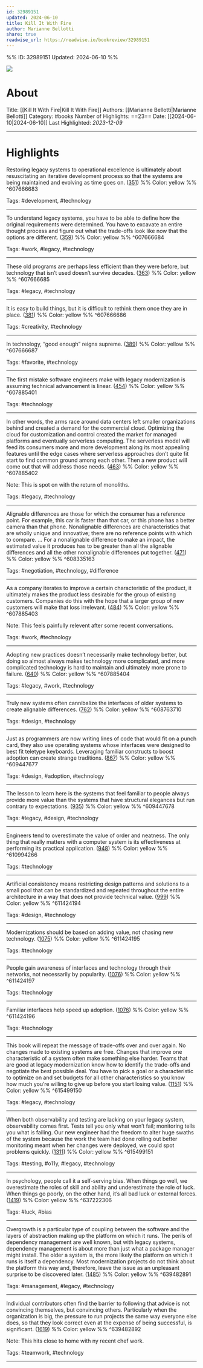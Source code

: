 ```yaml
---
id: 32989151
updated: 2024-06-10
title: Kill It With Fire
author: Marianne Bellotti
share: true
readwise_url: https://readwise.io/bookreview/32989151
---
```


%%
ID: 32989151
Updated: 2024-06-10
%%

![]( https://m.media-amazon.com/images/I/71cQ9ovUBhL._SY500.jpg)

# About
Title: [[Kill It With Fire|Kill It With Fire]]
Authors: [[Marianne Bellotti|Marianne Bellotti]]
Category: #books
Number of Highlights: ==23==
Date: [[2024-06-10|2024-06-10]]
Last Highlighted: *2023-12-09*

---

# Highlights

Restoring legacy systems to operational excellence is ultimately about resuscitating an iterative development process so that the systems are being maintained and evolving as time goes on. ([351](https://readwise.io/to_kindle?action=open&asin=B08CTFY4JP&location=351)) %% Color: yellow %% ^607666683

Tags: #development, #technology

---
To understand legacy systems, you have to be able to define how the original requirements were determined. You have to excavate an entire thought process and figure out what the trade-offs look like now that the options are different. ([359](https://readwise.io/to_kindle?action=open&asin=B08CTFY4JP&location=359)) %% Color: yellow %% ^607666684

Tags: #work, #legacy, #technology

---
These old programs are perhaps less efficient than they were before, but technology that isn’t used doesn’t survive decades. ([363](https://readwise.io/to_kindle?action=open&asin=B08CTFY4JP&location=363)) %% Color: yellow %% ^607666685

Tags: #legacy, #technology

---
It is easy to build things, but it is difficult to rethink them once they are in place. ([381](https://readwise.io/to_kindle?action=open&asin=B08CTFY4JP&location=381)) %% Color: yellow %% ^607666686

Tags: #creativity, #technology

---
In technology, “good enough” reigns supreme. ([389](https://readwise.io/to_kindle?action=open&asin=B08CTFY4JP&location=389)) %% Color: yellow %% ^607666687

Tags: #favorite, #technology

---
The first mistake software engineers make with legacy modernization is assuming technical advancement is linear. ([454](https://readwise.io/to_kindle?action=open&asin=B08CTFY4JP&location=454)) %% Color: yellow %% ^607885401

Tags: #technology

---
In other words, the arms race around data centers left smaller organizations behind and created a demand for the commercial cloud. Optimizing the cloud for customization and control created the market for managed platforms and eventually serverless computing. The serverless model will feed its consumers more and more development along its most appealing features until the edge cases where serverless approaches don’t quite fit start to find common ground among each other. Then a new product will come out that will address those needs. ([463](https://readwise.io/to_kindle?action=open&asin=B08CTFY4JP&location=463)) %% Color: yellow %% ^607885402

Note: This is spot on with the return of monoliths.

Tags: #legacy, #technology

---
Alignable differences are those for which the consumer has a reference point. For example, this car is faster than that car, or this phone has a better camera than that phone. Nonalignable differences are characteristics that are wholly unique and innovative; there are no reference points with which to compare. ... For a nonalignable difference to make an impact, the estimated value it produces has to be greater than all the alignable differences and all the other nonalignable differences put together. ([471](https://readwise.io/to_kindle?action=open&asin=B08CTFY4JP&location=471)) %% Color: yellow %% ^608335163

Tags: #negotiation, #technology, #difference

---
As a company iterates to improve a certain characteristic of the product, it ultimately makes the product less desirable for the group of existing customers. Companies do this with the hope that a larger group of new customers will make that loss irrelevant. ([484](https://readwise.io/to_kindle?action=open&asin=B08CTFY4JP&location=484)) %% Color: yellow %% ^607885403

Note: This feels painfully relevent after some recent conversations.

Tags: #work, #technology

---
Adopting new practices doesn’t necessarily make technology better, but doing so almost always makes technology more complicated, and more complicated technology is hard to maintain and ultimately more prone to failure. ([640](https://readwise.io/to_kindle?action=open&asin=B08CTFY4JP&location=640)) %% Color: yellow %% ^607885404

Tags: #legacy, #work, #technology

---
Truly new systems often cannibalize the interfaces of older systems to create alignable differences. ([762](https://readwise.io/to_kindle?action=open&asin=B08CTFY4JP&location=762)) %% Color: yellow %% ^608763710

Tags: #design, #technology

---
Just as programmers are now writing lines of code that would fit on a punch card, they also use operating systems whose interfaces were designed to best fit teletype keyboards. Leveraging familiar constructs to boost adoption can create strange traditions. ([867](https://readwise.io/to_kindle?action=open&asin=B08CTFY4JP&location=867)) %% Color: yellow %% ^609447677

Tags: #design, #adoption, #technology

---
The lesson to learn here is the systems that feel familiar to people always provide more value than the systems that have structural elegances but run contrary to expectations. ([935](https://readwise.io/to_kindle?action=open&asin=B08CTFY4JP&location=935)) %% Color: yellow %% ^609447678

Tags: #legacy, #design, #technology

---
Engineers tend to overestimate the value of order and neatness. The only thing that really matters with a computer system is its effectiveness at performing its practical application. ([948](https://readwise.io/to_kindle?action=open&asin=B08CTFY4JP&location=948)) %% Color: yellow %% ^610994266

Tags: #technology

---
Artificial consistency means restricting design patterns and solutions to a small pool that can be standardized and repeated throughout the entire architecture in a way that does not provide technical value. ([999](https://readwise.io/to_kindle?action=open&asin=B08CTFY4JP&location=999)) %% Color: yellow %% ^611424194

Tags: #design, #technology

---
Modernizations should be based on adding value, not chasing new technology. ([1075](https://readwise.io/to_kindle?action=open&asin=B08CTFY4JP&location=1075)) %% Color: yellow %% ^611424195

Tags: #technology

---
People gain awareness of interfaces and technology through their networks, not necessarily by popularity. ([1076](https://readwise.io/to_kindle?action=open&asin=B08CTFY4JP&location=1076)) %% Color: yellow %% ^611424197

Tags: #technology

---
Familiar interfaces help speed up adoption. ([1076](https://readwise.io/to_kindle?action=open&asin=B08CTFY4JP&location=1076)) %% Color: yellow %% ^611424196

Tags: #technology

---
This book will repeat the message of trade-offs over and over again. No changes made to existing systems are free. Changes that improve one characteristic of a system often make something else harder. Teams that are good at legacy modernization know how to identify the trade-offs and negotiate the best possible deal. You have to pick a goal or a characteristic to optimize on and set budgets for all other characteristics so you know how much you’re willing to give up before you start losing value. ([1151](https://readwise.io/to_kindle?action=open&asin=B08CTFY4JP&location=1151)) %% Color: yellow %% ^615499150

Tags: #legacy, #technology

---
When both observability and testing are lacking on your legacy system, observability comes first. Tests tell you only what won’t fail; monitoring tells you what is failing. Our new engineer had the freedom to alter huge swaths of the system because the work the team had done rolling out better monitoring meant when her changes were deployed, we could spot problems quickly. ([1311](https://readwise.io/to_kindle?action=open&asin=B08CTFY4JP&location=1311)) %% Color: yellow %% ^615499151

Tags: #testing, #o11y, #legacy, #technology

---
In psychology, people call it a self-serving bias. When things go well, we overestimate the roles of skill and ability and underestimate the role of luck. When things go poorly, on the other hand, it’s all bad luck or external forces. ([1419](https://readwise.io/to_kindle?action=open&asin=B08CTFY4JP&location=1419)) %% Color: yellow %% ^637222306

Tags: #luck, #bias

---
Overgrowth is a particular type of coupling between the software and the layers of abstraction making up the platform on which it runs. The perils of dependency management are well known, but with legacy systems, dependency management is about more than just what a package manager might install. The older a system is, the more likely the platform on which it runs is itself a dependency. Most modernization projects do not think about the platform this way and, therefore, leave the issue as an unpleasant surprise to be discovered later. ([1485](https://readwise.io/to_kindle?action=open&asin=B08CTFY4JP&location=1485)) %% Color: yellow %% ^639482891

Tags: #management, #legacy, #technology

---
Individual contributors often find the barrier to following that advice is not convincing themselves, but convincing others. Particularly when the organization is big, the pressure to run projects the same way everyone else does, so that they look correct even at the expense of being successful, is significant. ([1619](https://readwise.io/to_kindle?action=open&asin=B08CTFY4JP&location=1619)) %% Color: yellow %% ^639482892

Note: This hits close to home with ny recent chef work.

Tags: #teamwork, #technology

---